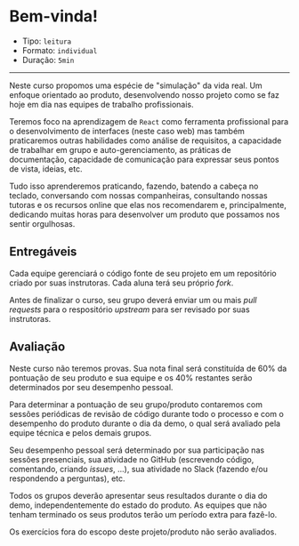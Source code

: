 # Bem-vinda!

* Tipo: `leitura`
* Formato: `individual`
* Duração: `5min`

***

Neste curso propomos uma espécie de "simulação" da vida real. Um enfoque orientado ao produto, desenvolvendo nosso projeto como se faz hoje em dia nas equipes de trabalho profissionais.

Teremos foco na aprendizagem de `React` como ferramenta profissional para o desenvolvimento de interfaces (neste caso web) mas também praticaremos outras habilidades como análise de requisitos, a capacidade de trabalhar em grupo e auto-gerenciamento, as práticas de documentação, capacidade de comunicação para expressar seus pontos de vista, ideias, etc.

Tudo isso aprenderemos praticando, fazendo, batendo a cabeça no teclado, conversando com nossas companheiras, consultando nossas tutoras e os recursos online que elas nos recomendarem e, principalmente, dedicando muitas horas para desenvolver um produto que possamos nos sentir orgulhosas.

## Entregáveis

Cada equipe gerenciará o código fonte de seu projeto em um repositório criado por suas instrutoras. Cada aluna terá seu próprio _fork_.

Antes de finalizar o curso, seu grupo deverá enviar um ou mais _pull requests_ para o respositório _upstream_ para ser revisado por suas instrutoras.

## Avaliação

Neste curso não teremos provas. Sua nota final será constituída de 60% da pontuação de seu produto e sua equipe e os 40% restantes serão determinados por seu desempenho pessoal.

Para determinar a pontuação de seu grupo/produto contaremos com sessões periódicas de revisão de código durante todo o processo e com o desempenho do produto durante o dia da demo, o qual será avaliado pela equipe técnica e pelos demais grupos.

Seu desempenho pessoal será determinado por sua participação nas sessões presenciais, sua atividade no GitHub (escrevendo código, comentando, criando *issues*, ...), sua atividade no Slack (fazendo e/ou respondendo a perguntas), etc.

Todos os grupos deverão apresentar seus resultados durante o dia do demo, independentemente do estado do produto. As equipes que não tenham terminado os seus produtos terão um período extra para fazê-lo.

Os exercícios fora do escopo deste projeto/produto não serão avaliados.
